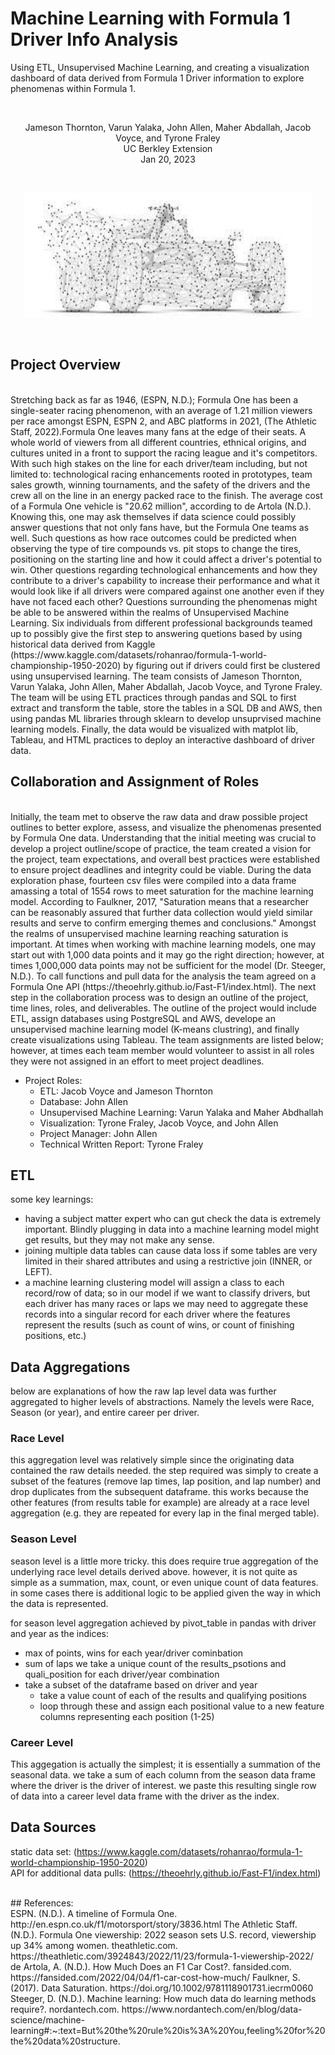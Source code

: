 # Machine Learning with Formula 1 Driver Info Analysis
Using ETL, Unsupervised Machine Learning, and creating a visualization dashboard of data derived from Formula 1 Driver information to explore phenomenas within Formula 1.  

<br/>
<p align="center">Jameson Thornton, Varun Yalaka, John Allen, Maher Abdallah, Jacob Voyce, and Tyrone Fraley<br/>
UC Berkley Extension<br/>
Jan 20, 2023<br/>
<p/>

<br/>
<p align="center">
  <img width="460" height="200" src="Images/formulaonedatapoints.jpeg">
</p>
<br/>

## Project Overview

<br/>
Stretching back as far as 1946, (ESPN, N.D.); Formula One has been a single-seater racing phenomenon, with an average of 1.21 million viewers per race amongst ESPN, ESPN 2, and ABC platforms in 2021, (The Athletic Staff, 2022).Formula One leaves many fans at the edge of their seats. A whole world of viewers from all different countries, ethnical origins, and cultures united in a front to support the racing league and it's competitors. With such high stakes on the line for each driver/team including, but not limited to: technological racing enhancements rooted in prototypes, team sales growth, winning tournaments, and the safety of the drivers and the crew all on the line in an energy packed race to the finish. The average cost of a Formula One vehicle is "20.62 million", according to de Artola (N.D.).
Knowing this, one may ask themselves if data science could possibly answer questions that not only fans have, but the Formula One teams as well. Such questions  as how race outcomes could be predicted when observing the type of tire compounds vs. pit stops to change the tires, positioning on the starting line and how it could affect a driver's potential to win. Other questions regarding technological enhancements and how they contribute to a driver's capability to increase their performance and what it would look like if all drivers were compared against one another even if they have not faced each other? Questions surrounding the phenomenas might be able to be answered within the realms of Unsupervised Machine Learning. Six individuals from different professional backgrounds teamed up to possibly give the first step to answering quetions based by using historical data derived from Kaggle (https://www.kaggle.com/datasets/rohanrao/formula-1-world-championship-1950-2020) by figuring out if drivers could first be clustered using unsupervised learning. The team consists of Jameson Thornton, Varun Yalaka, John Allen, Maher Abdallah, Jacob Voyce, and Tyrone Fraley. The team will be using ETL practices through pandas and SQL to first extract and transform the table, store the tables in a SQL DB and AWS, then using pandas ML libraries through sklearn to develop unsuprvised machine learning models. Finally, the data would be visualized with matplot lib, Tableau, and HTML practices to deploy an interactive dashboard of driver data. 
 
 <br/>
 
## Collaboration and Assignment of Roles

<br/>
Initially, the team met to observe the raw data and draw possible project outlines to better explore, assess, and visualize the phenomenas presented by Formula One data. Understanding that the initial meeting was crucial to develop a project outline/scope of practice, the team created a vision for the project, team expectations, and overall best practices were established to ensure project deadlines and integrity could be viable. During the data exploration phase, fourteen csv files were compiled into a data frame amassing a total of 1554 rows to meet saturation for the machine learning model. According to Faulkner, 2017, "Saturation means that a researcher can be reasonably assured that further data collection would yield similar results and serve to confirm emerging themes and conclusions." Amongst the realms of unsupervised machine learning reaching saturation is important. At times when working with machine learning models, one may start out with 1,000 data points and it may go the right direction; however, at times 1,000,000 data points may not be sufficient for the model (Dr. Steeger, N.D.). To call functions and pull data for the analysis the team agreed on a Formula One API (https://theoehrly.github.io/Fast-F1/index.html). The next step in the collaboration process was to design an outline of the project, time lines, roles, and deliverables. The outline of the project would include ETL, assign databases using PostgreSQL and AWS, develope an unsupervised machine learning model (K-means clustring), and finally create visualizations using Tableau. The team assignments are listed below; however, at times each team member would volunteer to assist in all roles they were not assigned in an effort to meet project deadlines.

* Project Roles:
    * ETL: Jacob Voyce and Jameson Thornton
    * Database: John Allen
    * Unsupervised Machine Learning: Varun Yalaka and Maher Abdhallah
    * Visualization: Tyrone Fraley, Jacob Voyce, and John Allen
    * Project Manager: John Allen
    * Technical Written Report: Tyrone Fraley 

## ETL


some key learnings:
 - having a subject matter expert who can gut check the data is extremely important. Blindly plugging in data into a machine learning model might get results, but they may not make any sense. 
 - joining multiple data tables can cause data loss if some tables are very limited in their shared attributes and using a restrictive join (INNER, or LEFT). 
 - a machine learning clustering model will assign a class to each record/row of data; so in our model if we want to classify drivers, but each driver has many races or laps we may need to aggregate these records into a singular record for each driver where the features represent the results (such as count of wins, or count of finishing positions, etc.)


## Data Aggregations
below are explanations of how the raw lap level data was further aggregated to higher levels of abstractions. Namely the levels were Race, Season (or year), and entire career per driver. 

### Race Level
 this aggregation level was relatively simple since the originating data contained the raw details needed. the step required was simply to create a subset of the features (remove lap times, lap position, and lap number) and drop duplicates from the subsequent dataframe. this works because the other features (from results table for example) are already at a race level aggregation (e.g. they are repeated for every lap in the final merged table). 
### Season Level
 season level is a little more tricky. this does require true aggregation of the underlying race level details derived above. however, it is not quite as simple as a summation, max, count, or even unique count of data features. in some cases there is additional logic to be applied given the way in which the data is represented.

 for season level aggregation achieved by pivot_table in pandas with driver and year as the indices:
  - max of points, wins for each year/driver cominbation
  - sum of laps
 we take a unique count of the results_psotions and quali_position for each driver/year combination
  - take a subset of the dataframe based on driver and year
    - take a value count of each of the results and qualifying positions
    - loop through these and assign each positional value to a new feature columns representing each position (1-25)

### Career Level
This aggegation is actually the simplest; it is essentially a summation of the seasonal data. we take a sum of each column from the season data frame where the driver is the driver of interest. we paste this resulting single row of data into a career level data frame with the driver as the index. 

## Data Sources
static data set: (https://www.kaggle.com/datasets/rohanrao/formula-1-world-championship-1950-2020)  
API for additional data pulls:
(https://theoehrly.github.io/Fast-F1/index.html)


<br/>
## References:
<br/>
ESPN. (N.D.). A timeline of Formula One. http://en.espn.co.uk/f1/motorsport/story/3836.html
The Athletic Staff. (N.D.). Formula One viewership: 2022 season sets U.S. record, viewership up 34% among women. theathletic.com. https://theathletic.com/3924843/2022/11/23/formula-1-viewership-2022/
de Artola, A. (N.D.). How Much Does an F1 Car Cost?. fansided.com. https://fansided.com/2022/04/04/f1-car-cost-how-much/
Faulkner, S. (2017). Data Saturation. https://doi.org/10.1002/9781118901731.iecrm0060
Steeger, D. (N.D.). Machine learning: How much data do learning methods require?. nordantech.com. https://www.nordantech.com/en/blog/data-science/machine-learning#:~:text=But%20the%20rule%20is%3A%20You,feeling%20for%20the%20data%20structure.
